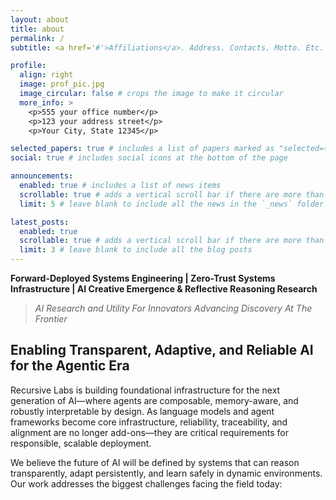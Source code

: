 ```yaml
---
layout: about
title: about
permalink: /
subtitle: <a href='#'>Affiliations</a>. Address. Contacts. Motto. Etc.

profile:
  align: right
  image: prof_pic.jpg
  image_circular: false # crops the image to make it circular
  more_info: >
    <p>555 your office number</p>
    <p>123 your address street</p>
    <p>Your City, State 12345</p>

selected_papers: true # includes a list of papers marked as "selected={true}"
social: true # includes social icons at the bottom of the page

announcements:
  enabled: true # includes a list of news items
  scrollable: true # adds a vertical scroll bar if there are more than 3 news items
  limit: 5 # leave blank to include all the news in the `_news` folder

latest_posts:
  enabled: true
  scrollable: true # adds a vertical scroll bar if there are more than 3 new posts items
  limit: 3 # leave blank to include all the blog posts
---
```


**Forward-Deployed Systems Engineering | Zero-Trust Systems Infrastructure | AI Creative Emergence & Reflective Reasoning Research**
> *AI Research and Utility For Innovators Advancing Discovery At The Frontier*

## Enabling Transparent, Adaptive, and Reliable AI for the Agentic Era

Recursive Labs is building foundational infrastructure for the next generation of AI—where agents are composable, memory-aware, and robustly interpretable by design. As language models and agent frameworks become core infrastructure, reliability, traceability, and alignment are no longer add-ons—they are critical requirements for responsible, scalable deployment.

We believe the future of AI will be defined by systems that can reason transparently, adapt persistently, and learn safely in dynamic environments. Our work addresses the biggest challenges facing the field today:
